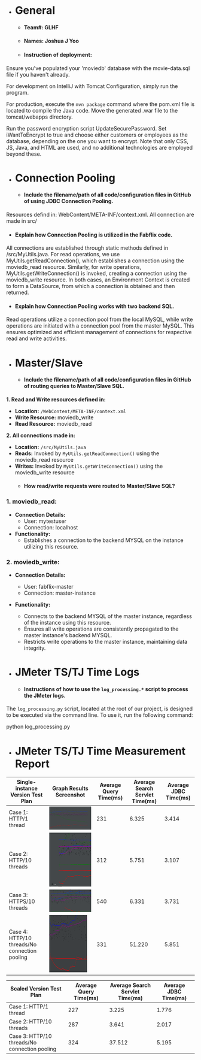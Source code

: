 - # General
  - #### Team#: GLHF

  - #### Names: Joshua J Yoo

  - #### Instruction of deployment:
Ensure you've populated your 'moviedb' database with the movie-data.sql file if you haven't already.

For development on IntelliJ with Tomcat Configuration, simply run the program.

For production, execute the `mvn package` command where the pom.xml file is located to compile the Java code. Move the generated .war file to the tomcat/webapps directory.

Run the password encryption script UpdateSecurePassword. Set iWantToEncrypt to true and choose either customers or employees as the database, depending on the one you want to encrypt. Note that only CSS, JS, Java, and HTML are used, and no additional technologies are employed beyond these.
    

- # Connection Pooling
  - #### Include the filename/path of all code/configuration files in GitHub of using JDBC Connection Pooling.
Resources defind in: WebContent/META-INF/context.xml. All connection are made in src/
  - #### Explain how Connection Pooling is utilized in the Fabflix code.
All connections are established through static methods defined in /src/MyUtils.java. For read operations, we use MyUtils.getReadConnection(), which establishes a connection using the moviedb_read resource. Similarly, for write operations, MyUtils.getWriteConnection() is invoked, creating a connection using the moviedb_write resource. In both cases, an Environment Context is created to form a DataSource, from which a connection is obtained and then returned.
  - #### Explain how Connection Pooling works with two backend SQL.
Read operations utilize a connection pool from the local MySQL, while write operations are initiated with a connection pool from the master MySQL. This ensures optimized and efficient management of connections for respective read and write activities.

- # Master/Slave
  - #### Include the filename/path of all code/configuration files in GitHub of routing queries to Master/Slave SQL.
**1. Read and Write resources defined in:**
- **Location:** `/WebContent/META-INF/context.xml`
- **Write Resource:** moviedb_write
- **Read Resource:** moviedb_read

**2. All connections made in:**
- **Location:** `/src/MyUtils.java`
- **Reads:** Invoked by `MyUtils.getReadConnection()` using the moviedb_read resource
- **Writes:** Invoked by `MyUtils.getWriteConnection()` using the moviedb_write resource
  - #### How read/write requests were routed to Master/Slave SQL?
### 1. moviedb_read:
- **Connection Details:**
  - User: mytestuser
  - Connection: localhost
- **Functionality:**
  - Establishes a connection to the backend MYSQL on the instance utilizing this resource.

### 2. moviedb_write:
- **Connection Details:**
  - User: fabflix-master
  - Connection: master-instance
- **Functionality:**
  - Connects to the backend MYSQL of the master instance, regardless of the instance using this resource.
  - Ensures all write operations are consistently propagated to the master instance's backend MYSQL.
  - Restricts write operations to the master instance, maintaining data integrity.
  
- # JMeter TS/TJ Time Logs
  - #### Instructions of how to use the `log_processing.*` script to process the JMeter logs.
The `log_processing.py` script, located at the root of our project, is designed to be executed via the command line. To use it, run the following command:


python log_processing.py <pathtofile>


- # JMeter TS/TJ Time Measurement Report

| **Single-instance Version Test Plan**          | **Graph Results Screenshot** | **Average Query Time(ms)** | **Average Search Servlet Time(ms)** | **Average JDBC Time(ms)** |
|------------------------------------------------|------------------------|----------------------------|-------------------------------------|---------------------------|
| Case 1: HTTP/1 thread                          | ![](img.png) | 231                        | 6.325                                  |      3.414                |
| Case 2: HTTP/10 threads                        | ![](img_1.png) | 312                        | 5.751                                  |         3.107             | 
| Case 3: HTTPS/10 threads                       | ![](img_2.png) | 540                        | 6.331                                   |         3.731            |
| Case 4: HTTP/10 threads/No connection pooling  | ![](img_3.png) | 331                        | 51.220                                  |         5.851            |

| **Scaled Version Test Plan**                  | **Average Query Time(ms)** | **Average Search Servlet Time(ms)** | **Average JDBC Time(ms)** |
|------------------------------------------------|----------------------------|-------------------------------------|---------------------------|
| Case 1: HTTP/1 thread                          | 227                        | 3.225                               | 1.776                     |
| Case 2: HTTP/10 threads                        | 287                        | 3.641                               | 2.017                     |
| Case 3: HTTP/10 threads/No connection pooling | 324                        | 37.512                              | 5.195                     |
